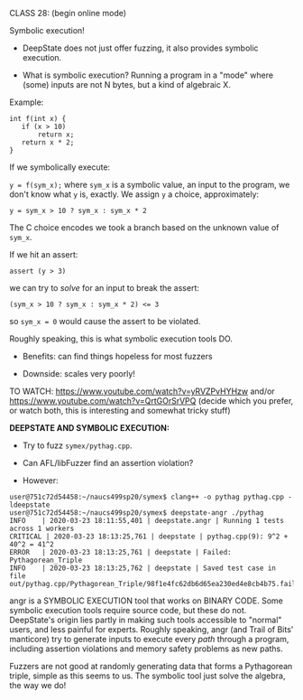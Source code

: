 CLASS 28: (begin online mode)

Symbolic execution!

* DeepState does not just offer fuzzing, it also provides symbolic execution.

* What is symbolic execution?  Running a program in a "mode" where
(some) inputs are not N bytes, but a kind of algebraic X.

Example:

```
int f(int x) {
   if (x > 10)
       return x;
   return x * 2;
}
```

If we symbolically execute:

`y = f(sym_x);`  where `sym_x` is a symbolic value, an input to the
program, we don't know what `y` is, exactly.  We assign `y` a choice,
approximately:

`y = sym_x > 10 ? sym_x : sym_x * 2`

The C choice encodes we took a branch based on the unknown value of
`sym_x`.

If we hit an assert:

`assert (y > 3)`

we can try to _solve_ for  an input to break the assert:

`(sym_x > 10 ? sym_x : sym_x * 2) <= 3`

so `sym_x = 0` would cause the assert to be violated.

Roughly speaking, this is what symbolic execution tools DO.

* Benefits: can find things hopeless for most fuzzers

* Downside:  scales very poorly!

TO WATCH:  https://www.youtube.com/watch?v=yRVZPvHYHzw and/or
https://www.youtube.com/watch?v=QrtGOrSrVPQ (decide which you prefer,
or watch both, this is interesting and somewhat tricky stuff)


**DEEPSTATE AND SYMBOLIC EXECUTION:**

* Try to fuzz `symex/pythag.cpp`.

* Can AFL/libFuzzer find an assertion violation?

* However:

```
user@751c72d54458:~/naucs499sp20/symex$ clang++ -o pythag pythag.cpp -ldeepstate
user@751c72d54458:~/naucs499sp20/symex$ deepstate-angr ./pythag
INFO    | 2020-03-23 18:11:55,401 | deepstate.angr | Running 1 tests across 1 workers
CRITICAL | 2020-03-23 18:13:25,761 | deepstate | pythag.cpp(9): 9^2 + 40^2 = 41^2
ERROR   | 2020-03-23 18:13:25,761 | deepstate | Failed: Pythagorean_Triple
INFO    | 2020-03-23 18:13:25,762 | deepstate | Saved test case in file out/pythag.cpp/Pythagorean_Triple/98f1e4fc62db6d65ea230ed4e8cb4b75.fail
```

angr is a SYMBOLIC EXECUTION tool that works on
BINARY CODE.  Some symbolic execution tools require source code, but
these do not.  DeepState's origin lies partly in making such tools
accessible to "normal" users, and less painful for experts.  Roughly
speaking, angr (and Trail of Bits' manticore) try to generate inputs to execute every
_path_ through a program, including assertion violations and memory
safety problems as new paths.

Fuzzers are not good at randomly generating data that forms a
Pythagorean triple, simple as this seems to us.  The symbolic tool
just solve the algebra, the way we do!